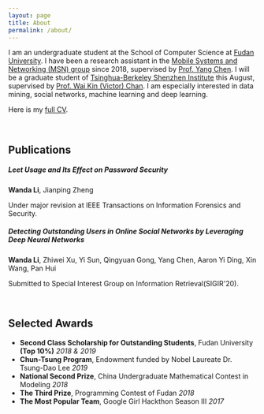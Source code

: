 ```yaml
---
layout: page
title: About
permalink: /about/
---
```


I am an undergraduate student at the School of Computer Science at [Fudan University](http://www.fudan.edu.cn/en/). I have been a research assistant in the [Mobile Systems and Networking (MSN) group](http://fudan-msn.weebly.com/) since 2018, supervised by [Prof. Yang Chen](https://chenyang03.wordpress.com/). I will be a graduate student of [Tsinghua-Berkeley Shenzhen Institute](http://www.tbsi.edu.cn/en/) this August, supervised by [Prof. Wai Kin (Victor) Chan](https://www.tbsi.edu.cn/en/index.php?s=/cms/148.html). I am especially interested in data mining, social networks, machine learning and deep learning.

Here is my [full CV]( ).   

<br />


## Publications

##### Leet Usage and Its Effect on Password Security  

**Wanda Li**, Jianping Zheng

Under major revision at IEEE Transactions on Information Forensics and Security.

##### Detecting Outstanding Users in Online Social Networks by Leveraging Deep Neural Networks  

**Wanda Li**, Zhiwei Xu, Yi Sun, Qingyuan Gong, Yang Chen, Aaron Yi Ding, Xin Wang, Pan Hui

Submitted to Special Interest Group on Information Retrieval(SIGIR'20).   

<br />


## Selected Awards

- **Second Class Scholarship for Outstanding Students**, Fudan University **(Top 10%)**  *2018 & 2019*
- **Chun-Tsung Program**, Endowment funded by Nobel Laureate Dr. Tsung-Dao Lee  *2019*
- **National Second Prize**, China Undergraduate Mathematical Contest in Modeling *2018*
- **The Third Prize**, Programming Contest of Fudan *2018*
- **The Most Popular Team**, Google Girl Hackthon Season III *2017*
